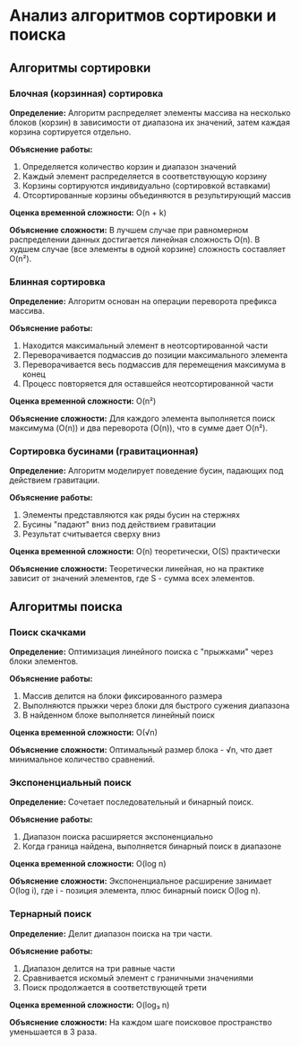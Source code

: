 # Анализ алгоритмов сортировки и поиска

## Алгоритмы сортировки

### Блочная (корзинная) сортировка

**Определение:** Алгоритм распределяет элементы массива на несколько блоков (корзин) в зависимости от диапазона их значений, затем каждая корзина сортируется отдельно.

**Объяснение работы:**
1. Определяется количество корзин и диапазон значений
2. Каждый элемент распределяется в соответствующую корзину
3. Корзины сортируются индивидуально (сортировкой вставками)
4. Отсортированные корзины объединяются в результирующий массив

**Оценка временной сложности:** O(n + k)

**Объяснение сложности:** В лучшем случае при равномерном распределении данных достигается линейная сложность O(n). В худшем случае (все элементы в одной корзине) сложность составляет O(n²).

### Блинная сортировка

**Определение:** Алгоритм основан на операции переворота префикса массива.

**Объяснение работы:**
1. Находится максимальный элемент в неотсортированной части
2. Переворачивается подмассив до позиции максимального элемента
3. Переворачивается весь подмассив для перемещения максимума в конец
4. Процесс повторяется для оставшейся неотсортированной части

**Оценка временной сложности:** O(n²)

**Объяснение сложности:** Для каждого элемента выполняется поиск максимума (O(n)) и два переворота (O(n)), что в сумме дает O(n²).

### Сортировка бусинами (гравитационная)

**Определение:** Алгоритм моделирует поведение бусин, падающих под действием гравитации.

**Объяснение работы:**
1. Элементы представляются как ряды бусин на стержнях
2. Бусины "падают" вниз под действием гравитации
3. Результат считывается сверху вниз

**Оценка временной сложности:** O(n) теоретически, O(S) практически

**Объяснение сложности:** Теоретически линейная, но на практике зависит от значений элементов, где S - сумма всех элементов.

## Алгоритмы поиска

### Поиск скачками

**Определение:** Оптимизация линейного поиска с "прыжками" через блоки элементов.

**Объяснение работы:**
1. Массив делится на блоки фиксированного размера
2. Выполняются прыжки через блоки для быстрого сужения диапазона
3. В найденном блоке выполняется линейный поиск

**Оценка временной сложности:** O(√n)

**Объяснение сложности:** Оптимальный размер блока - √n, что дает минимальное количество сравнений.

### Экспоненциальный поиск

**Определение:** Сочетает последовательный и бинарный поиск.

**Объяснение работы:**
1. Диапазон поиска расширяется экспоненциально
2. Когда граница найдена, выполняется бинарный поиск в диапазоне

**Оценка временной сложности:** O(log n)

**Объяснение сложности:** Экспоненциальное расширение занимает O(log i), где i - позиция элемента, плюс бинарный поиск O(log n).

### Тернарный поиск

**Определение:** Делит диапазон поиска на три части.

**Объяснение работы:**
1. Диапазон делится на три равные части
2. Сравнивается искомый элемент с граничными значениями
3. Поиск продолжается в соответствующей трети

**Оценка временной сложности:** O(log₃ n)

**Объяснение сложности:** На каждом шаге поисковое пространство уменьшается в 3 раза.
